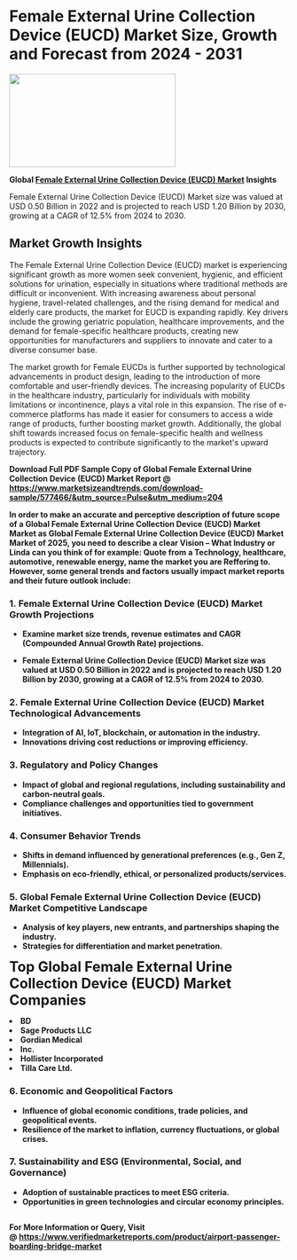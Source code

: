 <H1>Female External Urine Collection Device (EUCD) Market Size, Growth and Forecast from 2024 - 2031</H1><img class="aligncenter size-medium wp-image-584254" src="https://thirdeyenews.in/wp-content/uploads/2024/09/Global-Market-Research-300x168.jpeg" alt="" width="300" height="168" /><p><strong>Global&nbsp;<a href="https://www.marketsizeandtrends.com/download-sample/577466/&amp;utm_source=Pulse&amp;utm_medium=204">Female External Urine Collection Device (EUCD) Market</a> Insights</strong></p><p>Female External Urine Collection Device (EUCD) Market size was valued at USD 0.50 Billion in 2022 and is projected to reach USD 1.20 Billion by 2030, growing at a CAGR of 12.5% from 2024 to 2030.</p><p><h2>Market Growth Insights</h2> <p>The Female External Urine Collection Device (EUCD) market is experiencing significant growth as more women seek convenient, hygienic, and efficient solutions for urination, especially in situations where traditional methods are difficult or inconvenient. With increasing awareness about personal hygiene, travel-related challenges, and the rising demand for medical and elderly care products, the market for EUCD is expanding rapidly. Key drivers include the growing geriatric population, healthcare improvements, and the demand for female-specific healthcare products, creating new opportunities for manufacturers and suppliers to innovate and cater to a diverse consumer base.</p> <p><strong></strong></p> <p>The market growth for Female EUCDs is further supported by technological advancements in product design, leading to the introduction of more comfortable and user-friendly devices. The increasing popularity of EUCDs in the healthcare industry, particularly for individuals with mobility limitations or incontinence, plays a vital role in this expansion. The rise of e-commerce platforms has made it easier for consumers to access a wide range of products, further boosting market growth. Additionally, the global shift towards increased focus on female-specific health and wellness products is expected to contribute significantly to the market's upward trajectory.</p> <p><strong></p><p><span class=""><strong>Download Full PDF Sample Copy of Global Female External Urine Collection Device (EUCD) Market Report</strong> @ <a href="https://www.marketsizeandtrends.com/download-sample/577466/&amp;utm_source=Pulse&amp;utm_medium=204" target="_blank">https://www.marketsizeandtrends.com/download-sample/577466/&amp;utm_source=Pulse&amp;utm_medium=204</a></span></p><p>In order to make an accurate and perceptive description of future scope of a Global&nbsp;Female External Urine Collection Device (EUCD) Market Market as Global&nbsp;Female External Urine Collection Device (EUCD) Market Market of 2025, you need to describe a clear Vision &ndash; What Industry or Linda can you think of for example: Quote from a Technology, healthcare, automotive, renewable energy, name the market you are Reffering to. However, some general trends and factors usually impact market reports and their future outlook include:</p><h3>1.&nbsp;<strong>Female External Urine Collection Device (EUCD) Market Growth Projections</strong></h3><ul><li>Examine market size trends, revenue estimates and CAGR (Compounded Annual Growth Rate) projections.</li><li><p>Female External Urine Collection Device (EUCD) Market size was valued at USD 0.50 Billion in 2022 and is projected to reach USD 1.20 Billion by 2030, growing at a CAGR of 12.5% from 2024 to 2030.</p></li></ul><h3>2.&nbsp;<strong>Female External Urine Collection Device (EUCD) Market Technological Advancements</strong></h3><ul><li>Integration of AI, IoT, blockchain, or automation in the industry.</li><li>Innovations driving cost reductions or improving efficiency.</li></ul><h3>3.&nbsp;<strong>Regulatory and Policy Changes</strong></h3><ul><li>Impact of global and regional regulations, including sustainability and carbon-neutral goals.</li><li>Compliance challenges and opportunities tied to government initiatives.</li></ul><h3>4.&nbsp;<strong>Consumer Behavior Trends</strong></h3><ul><li>Shifts in demand influenced by generational preferences (e.g., Gen Z, Millennials).</li><li>Emphasis on eco-friendly, ethical, or personalized products/services.</li></ul><h3>5.&nbsp;<strong>Global Female External Urine Collection Device (EUCD) Market Competitive Landscape</strong></h3><ul><li>Analysis of key players, new entrants, and partnerships shaping the industry.</li><li>Strategies for differentiation and market penetration.</li></ul><p data-pm-slice="1 1 []"><span style="color: inherit; font-family: inherit; font-size: 25px;">Top Global Female External Urine Collection Device (EUCD) Market Companies</span></p><div class="" data-test-id=""><p><li>BD</li><li> Sage Products LLC</li><li> Gordian Medical</li><li> Inc.</li><li> Hollister Incorporated</li><li> Tilla Care Ltd.</li></p></div><h3>6.&nbsp;<strong>Economic and Geopolitical Factors</strong></h3><ul><li>Influence of global economic conditions, trade policies, and geopolitical events.</li><li>Resilience of the market to inflation, currency fluctuations, or global crises.</li></ul><h3>7.&nbsp;<strong>Sustainability and ESG (Environmental, Social, and Governance)</strong></h3><ul><li>Adoption of sustainable practices to meet ESG criteria.</li><li>Opportunities in green technologies and circular economy principles.</li></ul><h2><strong style="font-size: 14px;">For More Information or Query, Visit @&nbsp;</strong><a style="background-color: #ffffff; font-size: 14px;" href="https://www.marketsizeandtrends.com/report/female-external-urine-collection-device-eucd-market/" target="_blank">https://www.verifiedmarketreports.com/product/airport-passenger-boarding-bridge-market</a></h2>
